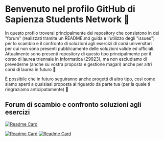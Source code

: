 # Benvenuto nel profilo GitHub di Sapienza Students Network 👋

In questo profilo troverai principalmente dei repository che consistono in dei "forum" (realizzati tramite un README.md guida e l'utilizzo degli "issues") per lo scambio e il confronto di soluzioni agli esercizi di corsi universitari per cui non sono presenti pubblicamente delle soluzioni valide ed ufficiali. Attualmente sono presenti repository di questo tipo principalmente per il corso di laurea triennale in Informatica (29923), ma non escludiamo di prevederne (anche su vostra proposta e gestione magari) anche per altri corsi di laurea in futuro 👀

È possibile che in futuro seguiranno anche progetti di altro tipo, così come siamo aperti a qualsiasi proposta al riguardo da parte tua (per la quale ti ringraziamo anticipatamente) 🙂

## Forum di scambio e confronto soluzioni agli esercizi

[![Readme Card](https://github-readme-stats.vercel.app/api/pin/?username=sapienzastudentsnetwork&show_owner&repo=mmi2122&theme=radical)](https://github.com/sapienzastudentsnetwork/mmi2122)

[![Readme Card](https://github-readme-stats.vercel.app/api/pin/?username=sapienzastudentsnetwork&show_owner&repo=calcprob2223&theme=radical)](https://github.com/sapienzastudentsnetwork/calcprob2223) [![Readme Card](https://github-readme-stats.vercel.app/api/pin/?username=sapienzastudentsnetwork&show_owner&repo=algebra2223&theme=radical)](https://github.com/sapienzastudentsnetwork/algebra2223)
